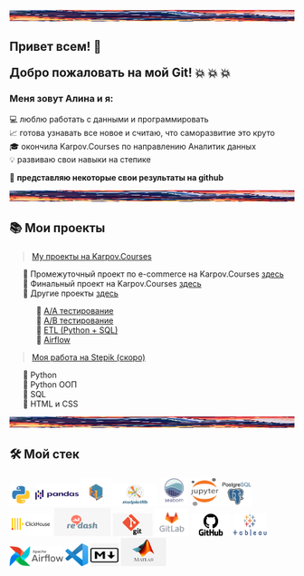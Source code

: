<img src="Welcome_line.jpg"
alt="Welcome"
     width="1500"
     height="20">

## <b> Привет всем! 👋 <p> Добро пожаловать на мой Git! </b> 💥 💥 💥 
### <b>Меня зовут Алина и я: </b>

💻 люблю работать с данными и программировать <br>
📈 готова узнавать все новое и считаю, что саморазвитие это круто <br>
🎓 окончила Karpov.Courses по направлению Аналитик данных <br>
💡 развиваю свои навыки на степике <p>
🌟 <b> представляю некоторые свои результаты на github </b> <p>

<img src="Welcome_line.jpg"
     alt="Welcome"
     width="1500"
     height="20">

## 📚 <b> Мои проекты </b> </p>
> <a href="https://github.com/AlinAli16/karpov.courses" title="Все проекты курса">My проекты на Karpov.Courses </a><p>
<ul>
 📁 Промежуточный проект по  e-commerce на Karpov.Courses <a href="https://github.com/AlinAli16/karpov.courses/tree/main/e-commerce"> здесь </a> <br>
 📁 Финальный проект на Karpov.Courses <a href="https://github.com/AlinAli16/karpov.courses/tree/main/final_project">здесь</a> <br>
 📁 Другие проекты <a href="https://github.com/AlinAli16/karpov.courses/tree/main/other">здесь</a>
     <ul> 
      📑 <a href="https://github.com/AlinAli16/karpov.courses/tree/main/other/AA_test">A/A тестирование </a> <br>
      📑 <a href="https://github.com/AlinAli16/karpov.courses/tree/main/other/AB_test"> A/B тестирование </a> <br>
      📑 <a href="https://github.com/AlinAli16/karpov.courses/tree/main/other/ETL(Python%2BSQL)"> ETL (Python + SQL) </a> <br>
      📑 <a href="https://github.com/AlinAli16/karpov.courses/tree/main/other/airflow_python"> Airflow </a>   
     </ul>
</ul>

> <a href="https://github.com/AlinAli16/Stepik" title ="Все результаты со степика">Моя работа на Stepik (скоро) </a><p>
<ul>
 📁 Python <br>
 📁 Python ООП <br>
 📁 SQL <br>
 📁 HTML и CSS <br>
</ul>

<img src="Welcome_line.jpg"
alt="Welcome"
     width="1500"
     height="20">

## 🛠️ <b> Мой стек </b> </p> 
<img src="python.png"
alt="python"
     width="40"
     height="40"> 
<img src="pandas.png"
alt="pandas"
     width="80"
     height="40"> 
<img src="numpy.png"
alt="numpy"
     width="50"
     height="50">
<img src="Matplotlib.jpg"
alt="matplotlib"
     width="80"
     height="40">
<img src="seaborn.png"
alt="seaborn"
     width="50"
     height="50"> 
<img src="Jupyter.png"
alt="jupyter"
     width="50"
     height="50"> 
<img src="postgresql.jpeg"
alt="postgresql"
     width="55"
     height="45">
<img src="clickhouse.png"
alt="clickhouse"
     width="75"
     height="40">
<img src="redash.jpg"
alt="redash"
     width="100"
     height="50">
<img src="git.jpg"
alt="git"
     width="70"
     height="40"> 
<img src="gitlab.png"
alt="gitlab"
     width="60"
     height="50"> 
<img src="GitHub-Logo.png"
alt="github"
     width="70"
     height="40"> 
<img src="tableu.png"
alt="tableu"
     width="60"
     height="40"> 
<img src="AirflowLogo.png"
alt="Airflow"
     width="95"
     height="35">
<img src="VScode.png"
alt="VScode"
     width="40"
     height="40">
<img src="markdown.jpg"
alt="Markdown"
     width="50"
     height="40">
<img src="matlab.png"
alt="Matlab"
     width="80"
     height="50">
